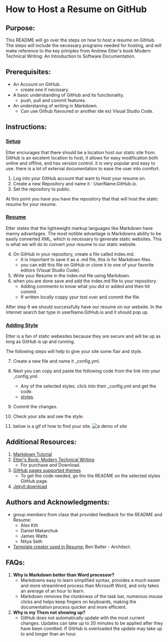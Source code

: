 # **How to Host a Resume on GitHub**  

## **Purpose:**  
This README will go over the steps on how to host a resume on GitHub. The steps will include the necessary programs needed for hosting, and will make reference to the key priniples from Andrew Etter's book Modern Technical Writing: An Introduction to Software Documentation.  

## **Prerequisites:** 
* An Account on GitHub.
    * create one if necissary.
* A basic understanding of GitHub and its functionality.
    * push, pull and commit features.
* An understaning of writing in Markdown.
    * Can use Github flavoured or another ide ex) Visual Studio Code.  
## **Instructions:**
### <ins>**Setup**</ins>
Etter enciurages that there should be a location host our static site from. GitHub is an excelent location to host, it allows for easy modification both online and offline, and has version control. it is very popular and easy to use. there is a lot of external documentation to ease the user into comfort.  
1. Log into your GitHub account that want to Host your resume on.
2. Create a new Repository and name it : UserName.GitHub.io.  
3. Set the repository to public.  
 
At this point you have you have the repository that that will host the static resume for your resume.  
### <ins>**Resume**</ins>
Etter states that the lightweight markup languages like Markdown have manny advantages. The most notible advantage is Markdowns ability to be easily converted XML, which is necessary to generate static websites. This is what we will do to convert your resume to our static website.  

4.  On GitHub in your repository, create a file called index.md.
    * It is important to save it as a .md file, this is for Markdown files.
    * you can edit this file on GitHub or clone it to one of your favorite editors (Visual Studio Code).  
5.  Write your Resume in the index.md file using Markdown.
6.  when you are done save and add the index.md file to your repository.
    * Adding comments to know what you did or added and then hit commit.
    * If written locally coppy ypur test over and commit the file.  

After step 6 we should successfully have our resume on our website. In the internet search bar type in userName.GitHub.io and it should pop up.  

### <ins>**Adding Style**</ins>
Etter is a fan of static webesites because they are secure and will be up as long as GitHub is up and running.  

The following steps will help to give your site some flair and style.  

7. Create a new file and name it _config.yml. 
8. Next you can copy and paste the following code from the link into your _config.yml.
    * Any of the selected styles. click into their _config.yml and get the code.
    * [styles](https://pages.github.com/themes/).

9.  Commit the changes.
10. Check your site and see the style.
11. below is a gif of how to find your site.
![a demo of site](https://imgur.com/a/1xkSo0S)


## **Additional Resources:**
1. [Markdown Tutorial](https://www.markdowntutorial.com/)
2. [Etter's Book: Modern Technical Writing](https://www.amazon.ca/gp/product/B01A2QL9SS/ref=ppx_yo_dt_b_d_asin_title_o00?ie=UTF8&psc=1)  
    * For purchase and Download.  
3. [GitHub pages supported themes](https://pages.github.com/themes/)
    * To get the code needed, go tho the README on the selected styles GitHub page.  
4. [Jekyll download](https://jekyllrb.com/docs/installation/)

## **Authors and Acknowledgments:**
* group members from class that provided feedback for the README and Resume:  
  * Alex Kitt  
  * Daniel Makarchuk  
  * James Watts  
  * Nitya Seth    
* [Template creator used in Resume:](https://github.com/pages-themes/architect) Ben Balter - Architect.  
## **FAQs:**
1. **Why is Markdown better than Word processor?**
    * Markdowns easy to learn simplified syntax, provides a much easier and more streamlined process than Mcrosoft Word, and only takes an average of an hour to learn.  
    * Markdown removes the clunkiness of the task bar, numerous mouse clicks and helps keep fingers on keyboards, making the documentation process quicker and more efficient.
2. **Why is my Them not showing up?**
    * GitHub does not automatically update with the most current changes. Updates can take up to 20 minutes to be applied after they have been comitted. If GitHub is overloaded the update may take up to and longer than an hour.
